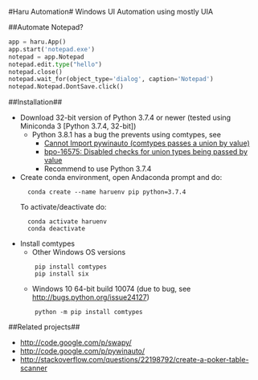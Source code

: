 #Haru Automation#
Windows UI Automation using mostly UIA

##Automate Notepad?
```python
app = haru.App()
app.start('notepad.exe')
notepad = app.Notepad
notepad.edit.type("hello")
notepad.close()
notepad.wait_for(object_type='dialog', caption='Notepad')
notepad.Notepad.DontSave.click()
```


##Installation##
* Download 32-bit version of Python 3.7.4 or newer (tested using Miniconda 3 [Python 3.7.4, 32-bit])  
  * Python 3.8.1 has a bug the prevents using comtypes, see
    * [Cannot Import pywinauto (comtypes passes a union by value)](https://github.com/pywinauto/pywinauto/issues/868)
    * [bpo-16575: Disabled checks for union types being passed by value](https://github.com/python/cpython/pull/17960)
    * Recommend to use Python 3.7.4 
* Create conda environment, open Andaconda prompt and do:
  ```console
    conda create --name haruenv pip python=3.7.4
  ```
  To activate/deactivate do:
  ```console
    conda activate haruenv
    conda deactivate
  ```
* Install comtypes
  * Other Windows OS versions
  ```console
      pip install comtypes
      pip install six
  ```
  * Windows 10 64-bit build 10074 (due to bug, see http://bugs.python.org/issue24127)
  ```console
      python -m pip install comtypes
  ```

##Related projects##
* http://code.google.com/p/swapy/
* http://code.google.com/p/pywinauto/
* http://stackoverflow.com/questions/22198792/create-a-poker-table-scanner
	
